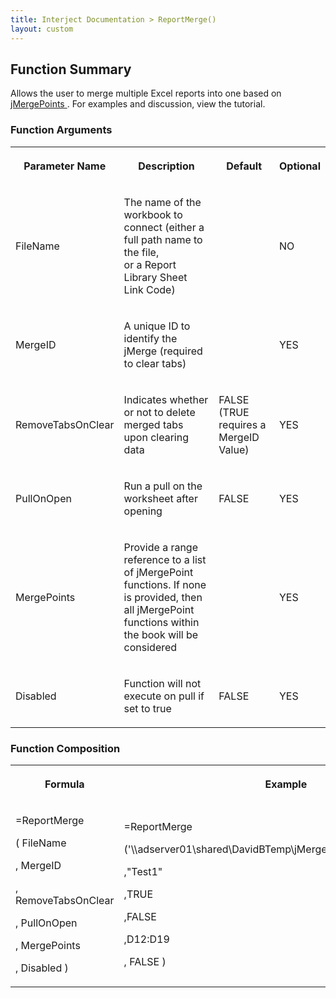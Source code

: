 ```yaml
---
title: Interject Documentation > ReportMerge()
layout: custom
---
```

##  Function Summary 

Allows the user to merge multiple Excel reports into one based on [ jMergePoints ](/wIndex/110723143.html) . For examples and discussion, view the tutorial. 

###  Function Arguments   
  
<table>  
<tr>  
<th>



Parameter Name 


</th>  
<th>



Description 


</th>  
<th>



Default 


</th>  
<th>



Optional 


</th> </tr>  
<tr>  
<td>



FileName 


</td>  
<td>

The name of the workbook to connect (either a full path name to the file,   
or a Report Library Sheet Link Code) 
</td>  
<td>

  

</td>  
<td>



NO 


</td> </tr>  
<tr>  
<td>

MergeID 
</td>  
<td>



A unique ID to identify the jMerge (required to clear tabs) 


</td>  
<td>

  

</td>  
<td>

YES 
</td> </tr>  
<tr>  
<td>

RemoveTabsOnClear  
</td>  
<td>

Indicates whether or not to delete merged tabs upon clearing data 
</td>  
<td>

FALSE (TRUE requires a MergeID Value) 
</td>  
<td>

YES 
</td> </tr>  
<tr>  
<td>



PullOnOpen 


</td>  
<td>

Run a pull on the worksheet after opening 
</td>  
<td>

FALSE 
</td>  
<td>



YES 


</td> </tr>  
<tr>  
<td>

MergePoints 
</td>  
<td>



Provide a range reference to a list of jMergePoint functions. If none is provided, then all jMergePoint   
functions within the book will be considered 


</td>  
<td>

  

</td>  
<td>

YES 
</td> </tr>  
<tr>  
<td>

Disabled  
</td>  
<td>

Function will not execute on pull if set to true 
</td>  
<td>

FALSE 
</td>  
<td>

YES 
</td> </tr> </table>

###  Function Composition   
  
<table>  
<tr>  
<th>



Formula 


</th>  
<th>



Example 


</th>  
<th>



Explanation 


</th> </tr>  
<tr>  
<td>



=ReportMerge 

(  FileName 

,  MergeID 

,  RemoveTabsOnClear 

,  PullOnOpen 

,  MergePoints 

,  Disabled  ) 


</td>  
<td>



=ReportMerge 

('\\\adserver01\shared\DavidBTemp\jMergeTestsTimelook_Dist1.xlsx' 

,"Test1" 

,TRUE    


,FALSE 

,D12:D19 

,  FALSE  ) 


</td>  
<td>



D12:D19 is the range of cells which contains the jMergePoints. 

In D:14: 

=jMergePoint("Trend","before",jTabName(First!E14)) 

  


In D:16 

=jMergePoint("*","before",jTabName()) 


</td> </tr> </table>
